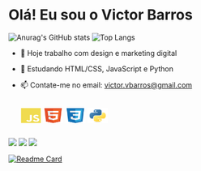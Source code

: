 # Olá! Eu sou o Victor Barros

![Anurag's GitHub stats](https://github-readme-stats.vercel.app/api?username=Victor1995barros&hide=contribs&show_icons=true&theme=dark)
![Top Langs](https://github-readme-stats.vercel.app/api/top-langs/?username=Victor1995barros&theme=dark)

- 🔭 Hoje trabalho com design e marketing digital
- 🌱 Estudando HTML/CSS, JavaScript e Python
- 📫 Contate-me no email: victor.vbarros@gmail.com

  <div style="display: inline_block"><br>
  <img align="center" alt="Victor-Js" height="30" width="40" src="https://raw.githubusercontent.com/devicons/devicon/master/icons/javascript/javascript-plain.svg">
  <img align="center" alt="Victor-HTML" height="30" width="40" src="https://raw.githubusercontent.com/devicons/devicon/master/icons/html5/html5-original.svg">
  <img align="center" alt="Victor-CSS" height="30" width="40" src="https://raw.githubusercontent.com/devicons/devicon/master/icons/css3/css3-original.svg">
  <img align="center" alt="Victor-Python" height="30" width="40" src="https://raw.githubusercontent.com/devicons/devicon/master/icons/python/python-original.svg">
</div>

  ##

<div>
  <a href="https://instagram.com/barrosproducoes" target="_blank"><img src="https://img.shields.io/badge/-Instagram-%23E4405F?style=for-the-badge&logo=instagram&logoColor=white" target="_blank"></a>
  <a href = "mailto:victor.vbarros@gmail.com"><img src="https://img.shields.io/badge/-Gmail-%23333?style=for-the-badge&logo=gmail&logoColor=white" target="_blank"></a>
  <a href="https://www.linkedin.com/in/victor-barros-ferreira-de-oliveira-6422a621a/" target="_blank"><img src="https://img.shields.io/badge/-LinkedIn-%230077B5?style=for-the-badge&logo=linkedin&logoColor=white" target="_blank"></a> 
</div>

[![Readme Card](https://github-readme-stats.vercel.app/api/pin/?username=Victor1995barros&repo=github-readme-stats)](https://github.com/Victor1995barros/7days_of_code)
